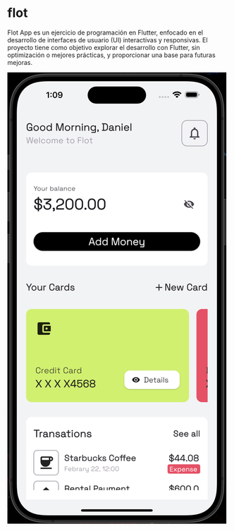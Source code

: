 # flot

Flot App es un ejercicio de programación en Flutter, enfocado en el desarrollo de interfaces de usuario (UI) interactivas y responsivas. El proyecto tiene como objetivo explorar el desarrollo con Flutter, sin optimización o mejores prácticas, y proporcionar una base para futuras mejoras.

![Screenshot - homeScreen](/screenshots/preview.png)
